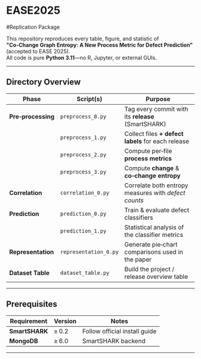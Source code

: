 # EASE2025
#Replication Package

This repository reproduces every table, figure, and statistic of  
**"Co-Change Graph Entropy: A New Process Metric for Defect Prediction"** (accepted to EASE 2025).  
All code is pure **Python 3.11**—no R, Jupyter, or external GUIs.

---

## Directory Overview

| Phase | Script(s) | Purpose |
|-------|-----------|---------|
| **Pre‑processing** | `preprocess_0.py` | Tag every commit with its **release** (SmartSHARK) |
| | `preprocess_1.py` | Collect files **+ defect labels** for each release |
| | `preprocess_2.py` | Compute per‑file **process metrics** |
| | `preprocess_3.py` | Compute **change** & **co‑change entropy** |
| **Correlation** | `correlation_0.py` | Correlate both entropy measures with *defect counts* |
| **Prediction** | `prediction_0.py` | Train & evaluate defect classifiers |
| | `prediction_1.py` | Statistical analysis of the classifier metrics |
| **Representation** | `representation_0.py` | Generate pie‑chart comparisons used in the paper |
| **Dataset Table** | `dataset_table.py` | Build the project / release overview table |


---

## Prerequisites

| Requirement | Version | Notes |
|-------------|---------|-------|
| **SmartSHARK** | ≥ 0.2 | Follow official install guide |
| **MongoDB** | ≥ 6.0 | SmartSHARK backend |

---
